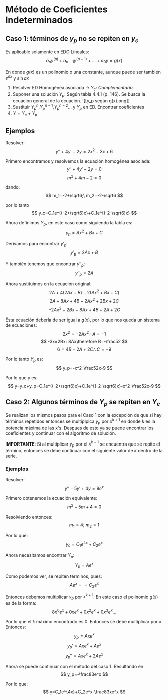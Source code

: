 # Método de Coeficientes Indeterminados
## Caso 1: términos de $y_p$ no se repiten en $y_c$
Es aplicable solamente en EDO Lineales:
$$
a_ny^{(n)}+a_{n-1}y^{(n-1)}+...+a_0y=g(x)
$$

En donde $g(x)$ es un polinomio o una constante, aunque puede ser también $e^{ax}$ y $\sin ax$

1. Resolver ED Homogénea asociada -> $Y_c:\ Complementaria$.
2. Suponer una solución $Y_p$: Según tabla 4.4.1 (p. 146). Se busca la ecuación general de la ecuación.
![[y_p según g(x).png]]
3. Sustituir $Y_p^{n}$,$Y_p^{n-1}$,$Y_p^{n-2}$... y $Y_p$ en ED. Encontrar coeficientes
4. $Y=Y_c+Y_p$

## Ejemplos
Resolver:
$$
y''+4y'-2y=2x^2-3x+6
$$

Primero encontramos y resolvemos la ecuación homogénea asociada:
$$
y''+4y'-2y=0
$$
$$
m^2+4m-2=0
$$

dando:
$$
m_1=-2+\sqrt6;\ m_2=-2-\sqrt6
$$

por lo tanto
$$
y_c=C_1e^{(-2+\sqrt6)x}+C_1e^{(-2-\sqrt6)x}
$$

Ahora definimos $Y_p$, en este caso como siguiendo la tabla es:
$$
y_p=Ax^2+Bx+C
$$

Derivamos para encontrar $y'_p$:
$$
y'_p=2Ax+B
$$

Y también tenemos que encontrar $y''_p$:
$$
y''_p=2A
$$

Ahora sustituimos en la ecuación original:
$$
2A+4(2Ax+B)-2(Ax^2+Bx+C)
$$
$$
2A+8Ax+4B-2Ax^2+2Bx+2C
$$
$$
-2Ax^2+2Bx+8Ax+4B+2A+2C
$$

Esta ecuación debería de ser igual a $g(x)$, por lo que nos queda un sistema de ecuaciones:
$$
2x^2=-2Ax^2\therefore A=-1
$$
$$
-3x=2Bx+8Ax\therefore B=-\frac52
$$
$$
6=4B+2A+2C\therefore C=-9
$$

Por lo tanto $Y_p$ es:
$$
y_p=-x^2-\frac52x-9
$$

Por lo que y es:
$$
y=y_c+y_p=C_1e^{(-2+\sqrt6)x}+C_1e^{(-2-\sqrt6)x}-x^2-\frac52x-9
$$

## Caso 2: Algunos términos de $Y_p$ se repiten en $Y_c$
Se realizan los mismos pasos para el Caso 1 con la excepción de que si hay términos repetidos entonces se multiplpica $y_p$ por $x^{k+1}$ en donde $k$ es la potencia máxima de las x's. Despues de esto ya se puede encontrar los coeficientes y continuar con el algoritmo de solución.

**IMPORTANTE**: Si al multiplicar $y_p$ por el $x^{k+1}$ se encuentra que se repite el término, entonces se debe continuar con el siguiente valor de $k$ dentro de la serie.
### Ejemplos
Resolver:
$$
y''-5y'+4y=8e^x
$$

Primero obtenemos la ecuación equivalente:
$$
m^2-5m+4=0
$$

Resolviendo entonces:
$$
m_1=4;\ m_2=1
$$

Por lo que:
$$
y_c=C_1 e^{4x}+C_2 e^x
$$

Ahora necesitamos encontrar $Y_p$:
$$
Y_p=Ae^x
$$

Como podemos ver, se repiten términos, pues:
$$
Ae^x==C_2e^x
$$

Entonces debemos multiplicar $y_p$ por $x^{k+1}$. En este caso el polinomio $g(x)$ es de la forma:
$$
8x^0e^x+0xe^x+0x^2e^x+0x^3e^x...
$$

Por lo que el $k$ máximo encontrado es 0. Entonces se debe multiplicar por $x$. Entonces:
$$
y_p=Axe^x
$$
$$
y_p'=Axe^x+Ae^x
$$
$$
y_p''=Axe^x+2Ae^x
$$

Ahora se puede continuar con el método del caso 1. Resultando en:
$$
y_p=-\frac83e^x
$$

Por lo que:
$$
y=C_1e^{4x}+C_2e^x-\frac83xe^x
$$
